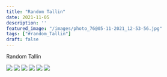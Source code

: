 ```yaml
---
title: "Random Tallin"
date: 2021-11-05
description: ''
featured_image: "/images/photo_76@05-11-2021_12-53-56.jpg"
tags: ["#random_Tallin"]
draft: false
---
```


Random Tallin

![](/images/photo_76@05-11-2021_12-53-56.jpg)
![](/images/photo_77@05-11-2021_12-53-56.jpg)
![](/images/photo_78@05-11-2021_12-53-56.jpg)
![](/images/photo_79@05-11-2021_12-53-56.jpg)
![](/images/photo_80@05-11-2021_12-53-56.jpg)
![](/images/photo_81@05-11-2021_12-53-56.jpg)
